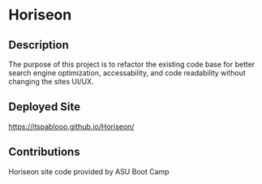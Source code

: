 # Horiseon

## Description

The purpose of this project is to refactor the existing code base for better search engine optimization, accessability, and code readability without changing the sites UI/UX.

## Deployed Site 

https://itspablooo.github.io/Horiseon/


## Contributions 

Horiseon site code provided by ASU Boot Camp 